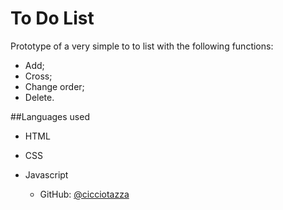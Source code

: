 # To Do List

Prototype of a very simple to to list with the following functions:
- Add;
- Cross;
- Change order;
- Delete.


##Languages used
- HTML
- CSS
- Javascript
  
  - GitHub: [@cicciotazza](https://github.com/cicciotazza)
